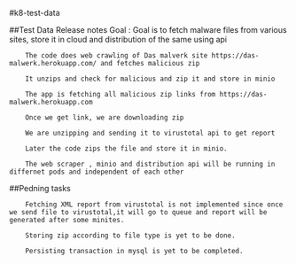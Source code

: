#k8-test-data

##Test Data Release notes
        Goal : Goal is to fetch malware files from various sites, store it in cloud and distribution of the same using api

        The code does web crawling of Das malverk site https://das-malwerk.herokuapp.com/ and fetches malicious zip 

        It unzips and check for malicious and zip it and store in minio
        
        The app is fetching all malicious zip links from https://das-malwerk.herokuapp.com
        
        Once we get link, we are downloading zip
        
        We are unzipping and sending it to virustotal api to get report
        
        Later the code zips the file and store it in minio.
        
        The web scraper , minio and distribution api will be running in differnet pods and independent of each other
        
##Pedning tasks

        Fetching XML report from virustotal is not implemented since once we send file to virustotal,it will go to queue and report will be generated after some minites. 
        
        Storing zip according to file type is yet to be done.
        
        Persisting transaction in mysql is yet to be completed.



